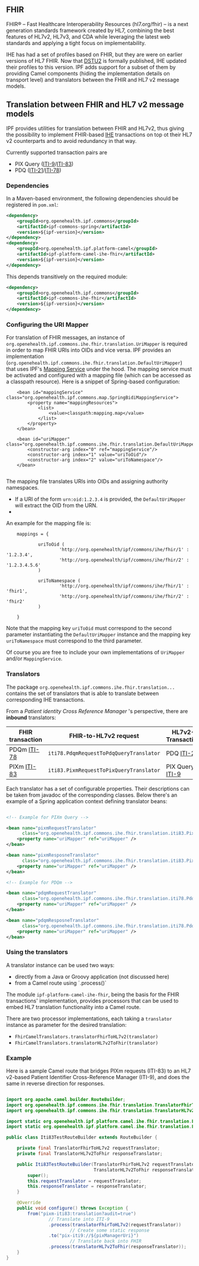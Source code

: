 ## FHIR

FHIR® – Fast Healthcare Interoperability Resources (hl7.org/fhir) – is a next generation standards framework created by HL7,
combining the best features of HL7v2, HL7v3, and CDA while leveraging the latest web standards and applying a tight focus on implementability.

IHE has had a set of profiles based on FHIR, but they are were on earlier versions of HL7 FHIR. Now that [DSTU2](http://hl7.org/fhir/index.html) is formally published, 
IHE updated their profiles to this version. IPF adds support for a subset of them by providing Camel components (hiding the 
 implementation details on transport level) and translators between the FHIR and HL7 v2 message models.

## Translation between FHIR and HL7 v2 message models

IPF provides utilities for translation between FHIR and HL7v2, thus giving the possibility to implement FHIR-based [IHE] transactions
on top ot their HL7 v2 counterparts and to avoid redundancy in that way.

Currently supported transaction pairs are

* PIX Query ([ITI-9]/[ITI-83])
* PDQ       ([ITI-21]/[ITI-78])

### Dependencies

In a Maven-based environment, the following dependencies should be registered in `pom.xml`:

```xml
<dependency>
    <groupId>org.openehealth.ipf.commons</groupId>
    <artifactId>ipf-commons-spring</artifactId>
    <version>${ipf-version}</version>
</dependency>
<dependency>
    <groupId>org.openehealth.ipf.platform-camel</groupId>
    <artifactId>ipf-platform-camel-ihe-fhir</artifactId>
    <version>${ipf-version}</version>
</dependency>
```

This depends transitively on the required module:

```xml
<dependency>
    <groupId>org.openehealth.ipf.commons</groupId>
    <artifactId>ipf-commons-ihe-fhir</artifactId>
    <version>${ipf-version}</version>
</dependency>
```


### Configuring the URI Mapper

For translation of FHIR messages, an instance of `org.openehealth.ipf.commons.ihe.fhir.translation.UriMapper` is required
in order to map FHIR URIs into OIDs and vice versa. IPF provides an implementation (`org.openehealth.ipf.commons.ihe.fhir.translation.DefaultUriMapper`)
that uses IPF's [Mapping Service] under the hood. The mapping service must be activated and configured with a mapping
file (which can be accessed as a classpath resource). Here is a snippet of Spring-based configuration:

```
    <bean id="mappingService" class="org.openehealth.ipf.commons.map.SpringBidiMappingService">
        <property name="mappingResources">
            <list>
                <value>classpath:mapping.map</value>
            </list>
        </property>
    </bean>

    <bean id="uriMapper" class="org.openehealth.ipf.commons.ihe.fhir.translation.DefaultUriMapper">
        <constructor-arg index="0" ref="mappingService"/>
        <constructor-arg index="1" value="uriToOid"/>
        <constructor-arg index="2" value="uriToNamespace"/>
    </bean>
    
```

The mapping file translates URIs into OIDs and assigning authority namespaces. 

* If a URI of the form `urn:oid:1.2.3.4` is provided, the `DefaultUriMapper` will extract the OID from the URN.
* 

An example for the mapping file is:

```
    mappings = {
    
            uriToOid (
                    'http://org.openehealth/ipf/commons/ihe/fhir/1' : '1.2.3.4',
                    'http://org.openehealth/ipf/commons/ihe/fhir/2' : '1.2.3.4.5.6'
            )

            uriToNamespace (
                    'http://org.openehealth/ipf/commons/ihe/fhir/1' : 'fhir1',
                    'http://org.openehealth/ipf/commons/ihe/fhir/2' : 'fhir2'
            )
		    
    }
```

Note that the mapping key `uriToOid` must correspond to the second parameter instantiating the `DefaultUriMapper`
instance and the mapping key `uriToNamespace` must correspond to the third parameter.

Of course you are free to include your own implementations of `UriMapper` and/or `MappingService`.


### Translators

The package `org.openehealth.ipf.commons.ihe.fhir.translation...` contains the set of translators that is able to
translate between corresponding IHE transactions.

From a *Patient identity Cross Reference Manager* 's perspective, there are **inbound** translators:

| FHIR transaction       | FHIR-to-HL7v2 request                   | HL7v2-Transaction   | HL7v2-to-FHIR response
| -----------------------|-----------------------------------------|---------------------|----------------------------------
| PDQm [ITI-78]          | `iti78.PdqmRequestToPdqQueryTranslator` | PDQ       [ITI-21]  | `iti78.PdqResponseToPdqmResponseTranslator`
| PIXm [ITI-83]          | `iti83.PixmRequestToPixQueryTranslator` | PIX Query [ITI-9]   | `iti83.PixQueryResponseToPixmResponseTranslator`



Each translator has a set of configurable properties. Their descriptions can be taken from javadoc of the
corresponding classes. Below there's an example of a Spring application context defining translator beans: 

```xml

<!-- Example for PIXm Query -->

<bean name="pixmRequestTranslator"
      class="org.openehealth.ipf.commons.ihe.fhir.translation.iti83.PixmRequestToPixQueryTranslator">
    <property name="uriMapper" ref="uriMapper" />
</bean>

<bean name="pixmResposneTranslator"
      class="org.openehealth.ipf.commons.ihe.fhir.translation.iti83.PixQueryResponseToPixmResponseTranslator">
    <property name="uriMapper" ref="uriMapper" />
</bean>

<!-- Example for PDQm -->

<bean name="pdqmRequestTranslator"
      class="org.openehealth.ipf.commons.ihe.fhir.translation.iti78.PdqmRequestToPdqQueryTranslator">
    <property name="uriMapper" ref="uriMapper" />
</bean>

<bean name="pdqmResposneTranslator"
      class="org.openehealth.ipf.commons.ihe.fhir.translation.iti78.PdqResponseToPdqmResponseTranslator">
    <property name="uriMapper" ref="uriMapper" />
</bean>

```

### Using the translators

A translator instance can be used two ways:

* directly from a Java or Groovy application (not discussed here)
* from a Camel route using ´.process()`

The module `ipf-platform-camel-ihe-fhir`, being the basis for the FHIR transactions' implementation,
provides processors that can be used to embed HL7 translation functionality into a Camel route.

There are two processor implementations, each taking a `translator` instance as parameter for the desired translation:

* `FhirCamelTranslators.translatorFhirToHL7v2(translator)`
* `FhirCamelTranslators.translatorHL7v2ToFhir(translator)`


### Example

Here is a sample Camel route that bridges PIXm requests (ITI-83) to an HL7 v2-based Patient Identifier
Cross-Reference Manager (ITI-9), and does the same in reverse direction for responses.


```java

import org.apache.camel.builder.RouteBuilder;
import org.openehealth.ipf.commons.ihe.fhir.translation.TranslatorFhirToHL7v2;
import org.openehealth.ipf.commons.ihe.fhir.translation.TranslatorHL7v2ToFhir;

import static org.openehealth.ipf.platform.camel.ihe.fhir.translation.FhirCamelTranslators.translatorFhirToHL7v2;
import static org.openehealth.ipf.platform.camel.ihe.fhir.translation.FhirCamelTranslators.translatorHL7v2ToFhir;

public class Iti83TestRouteBuilder extends RouteBuilder {

    private final TranslatorFhirToHL7v2 requestTranslator;
    private final TranslatorHL7v2ToFhir responseTranslator;

    public Iti83TestRouteBuilder(TranslatorFhirToHL7v2 requestTranslator, 
                                 TranslatorHL7v2ToFhir responseTranslator) {
        super();
        this.requestTranslator = requestTranslator;
        this.responseTranslator = responseTranslator;
    }

    @Override
    public void configure() throws Exception {
        from("pixm-iti83:translation?audit=true")
                // Translate into ITI-9
                .process(translatorFhirToHL7v2(requestTranslator))
                        // Create some static response
                .to("pix-iti9://${pixManagerUri}")
                        // Translate back into FHIR
                .process(translatorHL7v2ToFhir(responseTranslator));
    }
}

```

[ITI-9]: ../ipf-platform-camel-ihe-mllp/iti9.html
[ITI-21]: ../ipf-platform-camel-ihe-mllp/iti21.html
[ITI-78]: iti78.html
[ITI-83]: iti83.html

[Mapping Service]: ../ipf-commons-map/index.html

[IHE]: http://www.ihe.net
